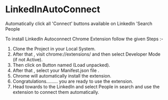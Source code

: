 # LinkedInAutoConnect
Automatically click all 'Connect' buttons available on LinkedIn 'Search People

To install LinkedIn Autoconnect Chrome Extension follow the given Steps :-
1. Clone the Project in your Local System.
2. After that , visit chrome://extensions/ and then select Developer Mode (if not Active).
3. Then click on Button named (Load unpacked).
4. After that , select your Manifest.json file .
5. Chrome will automatically install the extension.
6. Congratulations......... you are ready to use the extension.
7. Head towards to the LinkedIn and select People in search and use the extension to connect them automatically. 
